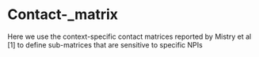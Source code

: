 # Contact-_matrix

Here we use the context-specific contact matrices reported by Mistry et al [1] to define sub-matrices that are sensitive to specific NPIs

